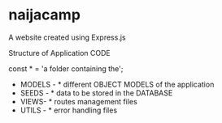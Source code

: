 # naijacamp
A website created using Express.js

Structure of Application CODE

const * = 'a folder containing the';
  - MODELS - * different OBJECT MODELS of the application
  - SEEDS - * data to be stored in the DATABASE
  - VIEWS- * routes management files
  - UTILS - * error handling files